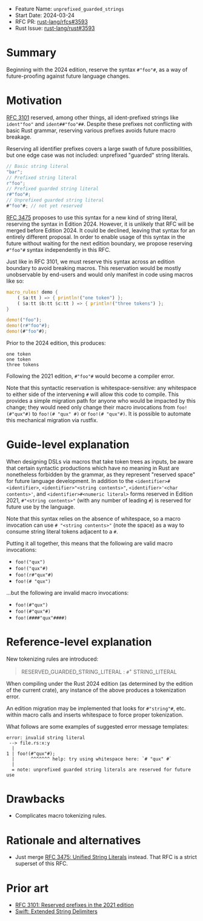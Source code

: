- Feature Name: `unprefixed_guarded_strings`
- Start Date: 2024-03-24
- RFC PR: [rust-lang/rfcs#3593](https://github.com/rust-lang/rfcs/pull/3593)
- Rust Issue: [rust-lang/rust#3593](https://github.com/rust-lang/rust/issues/3593)

# Summary
[summary]: #summary

Beginning with the 2024 edition, reserve the syntax `#"foo"#`, as a way of future-proofing against future language changes.

# Motivation
[motivation]: #motivation

[RFC 3101](https://github.com/rust-lang/rfcs/blob/master/text/3101-reserved_prefixes.md) reserved, among other things, all ident-prefixed strings like `ident"foo"` and `ident##"foo"##`. Despite these prefixes not conflicting with basic Rust grammar, reserving various prefixes avoids future macro breakage.

Reserving all identifier prefixes covers a large swath of future possibilities, but one edge case was not included: unprefixed "guarded" string literals.

```rust
// Basic string literal
"bar";
// Prefixed string literal
r"foo";
// Prefixed guarded string literal
r#"foo"#;
// Unprefixed guarded string literal
#"foo"#; // not yet reserved
```

[RFC 3475](https://github.com/rust-lang/rfcs/pull/3475) proposes to use this syntax for a new kind of string literal, reserving the syntax in Edition 2024. However, it is unlikely that RFC will be merged before Edition 2024. It could be declined, leaving that syntax for an entirely different proposal. In order to enable usage of this syntax in the future without waiting for the next edition boundary, we propose reserving `#"foo"#` syntax independently in this RFC.

Just like in RFC 3101, we must reserve this syntax across an edition boundary to avoid breaking macros. This reservation would be mostly unobservable by end-users and would only manifest in code using macros like so:

```rust
macro_rules! demo {
    ( $a:tt ) => { println!("one token") };
    ( $a:tt $b:tt $c:tt ) => { println!("three tokens") };
}

demo!("foo");
demo!(r#"foo"#);
demo!(#"foo"#);
```

Prior to the 2024 edition, this produces:
```
one token
one token
three tokens
```

Following the 2021 edition, `#"foo"#` would become a compiler error.

Note that this syntactic reservation is whitespace-sensitive: any whitespace to either side of the intervening `#` will allow this code to compile. This provides a simple migration path for anyone who would be impacted by this change; they would need only change their macro invocations from `foo!(#"qux"#)` to `foo!(# "qux" #)` or `foo!(# "qux"#)`. It is possible to automate this mechanical migration via rustfix.

# Guide-level explanation
[guide-level-explanation]: #guide-level-explanation

When designing DSLs via macros that take token trees as inputs, be aware that certain syntactic productions which have no meaning in Rust are nonetheless forbidden by the grammar, as they represent "reserved space" for future language development. In addition to the `<identifier>#<identifier>`, `<identifier>"<string contents>"`, `<identifier>'<char contents>'`, and `<identifier>#<numeric literal>` forms reserved in Edition 2021, `#"<string contents>"` (with any number of leading `#`) is reserved for future use by the language.

Note that this syntax relies on the absence of whitespace, so a macro invocation can use `# "<string contents>"` (note the space) as a way to consume string literal tokens adjacent to a `#`.

Putting it all together, this means that the following are valid macro invocations:

* `foo!("qux")`
* `foo!("qux"#)`
* `foo!(r#"qux"#)`
* `foo!(# "qux")`

...but the following are invalid macro invocations:

* `foo!(#"qux")`
* `foo!(#"qux"#)`
* `foo!(####"qux"####)`

# Reference-level explanation
[reference-level-explanation]: #reference-level-explanation


New tokenizing rules are introduced:

> RESERVED_GUARDED_STRING_LITERAL : `#`<sup>+</sup> STRING_LITERAL

When compiling under the Rust 2024 edition (as determined by the edition of the current crate), any instance of the above produces a tokenization error.

An edition migration may be implemented that looks for `#"string"#`, etc. within macro calls and inserts whitespace to force proper tokenization.

What follows are some examples of suggested error message templates:
```
error: invalid string literal
 --> file.rs:x:y
  |
1 | foo!(#"qux"#);
  |      ^^^^^^^ help: try using whitespace here: `# "qux" #`
  |
  = note: unprefixed guarded string literals are reserved for future use
```

# Drawbacks
[drawbacks]: #drawbacks

* Complicates macro tokenizing rules.

# Rationale and alternatives
[rationale-and-alternatives]: #rationale-and-alternatives

- Just merge [RFC 3475: Unified String Literals](https://github.com/rust-lang/rfcs/pull/3475) instead. That RFC is a strict superset of this RFC.

# Prior art
[prior-art]: #prior-art

* [RFC 3101: Reserved prefixes in the 2021 edition](https://github.com/rust-lang/rfcs/blob/master/text/3101-reserved_prefixes.md)
* [Swift: Extended String Delimiters](https://docs.swift.org/swift-book/documentation/the-swift-programming-language/stringsandcharacters/#Extended-String-Delimiters)
